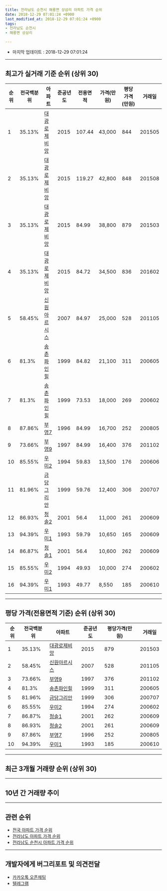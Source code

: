```yaml
---
title: 전라남도 순천시 해룡면 상삼리 아파트 가격 순위
date: 2018-12-29 07:01:24 +0900
last_modified_at: 2018-12-29 07:01:24 +0900
tags:
- 전라남도 순천시
- 해룡면 상삼리

---
```


* 마지막 업데이트 : 2018-12-29 07:01:24

---

## 최고가 실거래 기준 순위 (상위 30)


|순위|전국백분위|아파트|준공년도|전용면적|가격(만원)|평당가격(만원)|거래일|
|---|---|---|---|---|---|---|---|
|1|35.13%|[대광로제비앙](https://search.naver.com/search.naver?query=%EC%A0%84%EB%9D%BC%EB%82%A8%EB%8F%84+%EC%88%9C%EC%B2%9C%EC%8B%9C+%ED%95%B4%EB%A3%A1%EB%A9%B4+%EC%83%81%EC%82%BC%EB%A6%AC+%EB%8C%80%EA%B4%91%EB%A1%9C%EC%A0%9C%EB%B9%84%EC%95%99)|2015|107.44|43,000|844|201505|
|2|35.13%|[대광로제비앙](https://search.naver.com/search.naver?query=%EC%A0%84%EB%9D%BC%EB%82%A8%EB%8F%84+%EC%88%9C%EC%B2%9C%EC%8B%9C+%ED%95%B4%EB%A3%A1%EB%A9%B4+%EC%83%81%EC%82%BC%EB%A6%AC+%EB%8C%80%EA%B4%91%EB%A1%9C%EC%A0%9C%EB%B9%84%EC%95%99)|2015|119.27|42,800|848|201508|
|3|35.13%|[대광로제비앙](https://search.naver.com/search.naver?query=%EC%A0%84%EB%9D%BC%EB%82%A8%EB%8F%84+%EC%88%9C%EC%B2%9C%EC%8B%9C+%ED%95%B4%EB%A3%A1%EB%A9%B4+%EC%83%81%EC%82%BC%EB%A6%AC+%EB%8C%80%EA%B4%91%EB%A1%9C%EC%A0%9C%EB%B9%84%EC%95%99)|2015|84.99|38,800|879|201503|
|4|35.13%|[대광로제비앙](https://search.naver.com/search.naver?query=%EC%A0%84%EB%9D%BC%EB%82%A8%EB%8F%84+%EC%88%9C%EC%B2%9C%EC%8B%9C+%ED%95%B4%EB%A3%A1%EB%A9%B4+%EC%83%81%EC%82%BC%EB%A6%AC+%EB%8C%80%EA%B4%91%EB%A1%9C%EC%A0%9C%EB%B9%84%EC%95%99)|2015|84.72|34,500|836|201602|
|5|58.45%|[신원아르시스](https://search.naver.com/search.naver?query=%EC%A0%84%EB%9D%BC%EB%82%A8%EB%8F%84+%EC%88%9C%EC%B2%9C%EC%8B%9C+%ED%95%B4%EB%A3%A1%EB%A9%B4+%EC%83%81%EC%82%BC%EB%A6%AC+%EC%8B%A0%EC%9B%90%EC%95%84%EB%A5%B4%EC%8B%9C%EC%8A%A4)|2007|84.97|25,000|528|201105|
|6|81.3%|[송촌파인힐](https://search.naver.com/search.naver?query=%EC%A0%84%EB%9D%BC%EB%82%A8%EB%8F%84+%EC%88%9C%EC%B2%9C%EC%8B%9C+%ED%95%B4%EB%A3%A1%EB%A9%B4+%EC%83%81%EC%82%BC%EB%A6%AC+%EC%86%A1%EC%B4%8C%ED%8C%8C%EC%9D%B8%ED%9E%90)|1999|84.82|21,100|311|200605|
|7|81.3%|[송촌파인힐](https://search.naver.com/search.naver?query=%EC%A0%84%EB%9D%BC%EB%82%A8%EB%8F%84+%EC%88%9C%EC%B2%9C%EC%8B%9C+%ED%95%B4%EB%A3%A1%EB%A9%B4+%EC%83%81%EC%82%BC%EB%A6%AC+%EC%86%A1%EC%B4%8C%ED%8C%8C%EC%9D%B8%ED%9E%90)|1999|73.53|18,000|269|200602|
|8|87.86%|[부영7](https://search.naver.com/search.naver?query=%EC%A0%84%EB%9D%BC%EB%82%A8%EB%8F%84+%EC%88%9C%EC%B2%9C%EC%8B%9C+%ED%95%B4%EB%A3%A1%EB%A9%B4+%EC%83%81%EC%82%BC%EB%A6%AC+%EB%B6%80%EC%98%817)|1996|84.99|16,700|252|200805|
|9|73.66%|[부영9](https://search.naver.com/search.naver?query=%EC%A0%84%EB%9D%BC%EB%82%A8%EB%8F%84+%EC%88%9C%EC%B2%9C%EC%8B%9C+%ED%95%B4%EB%A3%A1%EB%A9%B4+%EC%83%81%EC%82%BC%EB%A6%AC+%EB%B6%80%EC%98%819)|1997|84.99|16,400|376|201102|
|10|85.55%|[우미2](https://search.naver.com/search.naver?query=%EC%A0%84%EB%9D%BC%EB%82%A8%EB%8F%84+%EC%88%9C%EC%B2%9C%EC%8B%9C+%ED%95%B4%EB%A3%A1%EB%A9%B4+%EC%83%81%EC%82%BC%EB%A6%AC+%EC%9A%B0%EB%AF%B82)|1994|59.83|13,500|176|200606|
|11|81.96%|[금당그리안](https://search.naver.com/search.naver?query=%EC%A0%84%EB%9D%BC%EB%82%A8%EB%8F%84+%EC%88%9C%EC%B2%9C%EC%8B%9C+%ED%95%B4%EB%A3%A1%EB%A9%B4+%EC%83%81%EC%82%BC%EB%A6%AC+%EA%B8%88%EB%8B%B9%EA%B7%B8%EB%A6%AC%EC%95%88)|1999|59.76|12,400|306|200707|
|12|86.93%|[청솔2](https://search.naver.com/search.naver?query=%EC%A0%84%EB%9D%BC%EB%82%A8%EB%8F%84+%EC%88%9C%EC%B2%9C%EC%8B%9C+%ED%95%B4%EB%A3%A1%EB%A9%B4+%EC%83%81%EC%82%BC%EB%A6%AC+%EC%B2%AD%EC%86%942)|2001|56.4|11,000|261|200609|
|13|94.39%|[우미1](https://search.naver.com/search.naver?query=%EC%A0%84%EB%9D%BC%EB%82%A8%EB%8F%84+%EC%88%9C%EC%B2%9C%EC%8B%9C+%ED%95%B4%EB%A3%A1%EB%A9%B4+%EC%83%81%EC%82%BC%EB%A6%AC+%EC%9A%B0%EB%AF%B81)|1993|59.79|10,650|165|200609|
|14|86.87%|[청솔1](https://search.naver.com/search.naver?query=%EC%A0%84%EB%9D%BC%EB%82%A8%EB%8F%84+%EC%88%9C%EC%B2%9C%EC%8B%9C+%ED%95%B4%EB%A3%A1%EB%A9%B4+%EC%83%81%EC%82%BC%EB%A6%AC+%EC%B2%AD%EC%86%941)|2001|56.4|10,600|262|200609|
|15|85.55%|[우미2](https://search.naver.com/search.naver?query=%EC%A0%84%EB%9D%BC%EB%82%A8%EB%8F%84+%EC%88%9C%EC%B2%9C%EC%8B%9C+%ED%95%B4%EB%A3%A1%EB%A9%B4+%EC%83%81%EC%82%BC%EB%A6%AC+%EC%9A%B0%EB%AF%B82)|1994|49.93|10,000|274|200602|
|16|94.39%|[우미1](https://search.naver.com/search.naver?query=%EC%A0%84%EB%9D%BC%EB%82%A8%EB%8F%84+%EC%88%9C%EC%B2%9C%EC%8B%9C+%ED%95%B4%EB%A3%A1%EB%A9%B4+%EC%83%81%EC%82%BC%EB%A6%AC+%EC%9A%B0%EB%AF%B81)|1993|49.77|8,550|185|200610|


---

## 평당 가격(전용면적 기준) 순위 (상위 30)


|순위|전국백분위|아파트|준공년도|평당가격(만원)|거래일|
|---|---|---|---|---|---|
|1|35.13%|[대광로제비앙](https://search.naver.com/search.naver?query=%EC%A0%84%EB%9D%BC%EB%82%A8%EB%8F%84+%EC%88%9C%EC%B2%9C%EC%8B%9C+%ED%95%B4%EB%A3%A1%EB%A9%B4+%EC%83%81%EC%82%BC%EB%A6%AC+%EB%8C%80%EA%B4%91%EB%A1%9C%EC%A0%9C%EB%B9%84%EC%95%99)|2015|879|201503|
|2|58.45%|[신원아르시스](https://search.naver.com/search.naver?query=%EC%A0%84%EB%9D%BC%EB%82%A8%EB%8F%84+%EC%88%9C%EC%B2%9C%EC%8B%9C+%ED%95%B4%EB%A3%A1%EB%A9%B4+%EC%83%81%EC%82%BC%EB%A6%AC+%EC%8B%A0%EC%9B%90%EC%95%84%EB%A5%B4%EC%8B%9C%EC%8A%A4)|2007|528|201105|
|3|73.66%|[부영9](https://search.naver.com/search.naver?query=%EC%A0%84%EB%9D%BC%EB%82%A8%EB%8F%84+%EC%88%9C%EC%B2%9C%EC%8B%9C+%ED%95%B4%EB%A3%A1%EB%A9%B4+%EC%83%81%EC%82%BC%EB%A6%AC+%EB%B6%80%EC%98%819)|1997|376|201102|
|4|81.3%|[송촌파인힐](https://search.naver.com/search.naver?query=%EC%A0%84%EB%9D%BC%EB%82%A8%EB%8F%84+%EC%88%9C%EC%B2%9C%EC%8B%9C+%ED%95%B4%EB%A3%A1%EB%A9%B4+%EC%83%81%EC%82%BC%EB%A6%AC+%EC%86%A1%EC%B4%8C%ED%8C%8C%EC%9D%B8%ED%9E%90)|1999|311|200605|
|5|81.96%|[금당그리안](https://search.naver.com/search.naver?query=%EC%A0%84%EB%9D%BC%EB%82%A8%EB%8F%84+%EC%88%9C%EC%B2%9C%EC%8B%9C+%ED%95%B4%EB%A3%A1%EB%A9%B4+%EC%83%81%EC%82%BC%EB%A6%AC+%EA%B8%88%EB%8B%B9%EA%B7%B8%EB%A6%AC%EC%95%88)|1999|306|200707|
|6|85.55%|[우미2](https://search.naver.com/search.naver?query=%EC%A0%84%EB%9D%BC%EB%82%A8%EB%8F%84+%EC%88%9C%EC%B2%9C%EC%8B%9C+%ED%95%B4%EB%A3%A1%EB%A9%B4+%EC%83%81%EC%82%BC%EB%A6%AC+%EC%9A%B0%EB%AF%B82)|1994|274|200602|
|7|86.87%|[청솔1](https://search.naver.com/search.naver?query=%EC%A0%84%EB%9D%BC%EB%82%A8%EB%8F%84+%EC%88%9C%EC%B2%9C%EC%8B%9C+%ED%95%B4%EB%A3%A1%EB%A9%B4+%EC%83%81%EC%82%BC%EB%A6%AC+%EC%B2%AD%EC%86%941)|2001|262|200609|
|8|86.93%|[청솔2](https://search.naver.com/search.naver?query=%EC%A0%84%EB%9D%BC%EB%82%A8%EB%8F%84+%EC%88%9C%EC%B2%9C%EC%8B%9C+%ED%95%B4%EB%A3%A1%EB%A9%B4+%EC%83%81%EC%82%BC%EB%A6%AC+%EC%B2%AD%EC%86%942)|2001|261|200609|
|9|87.86%|[부영7](https://search.naver.com/search.naver?query=%EC%A0%84%EB%9D%BC%EB%82%A8%EB%8F%84+%EC%88%9C%EC%B2%9C%EC%8B%9C+%ED%95%B4%EB%A3%A1%EB%A9%B4+%EC%83%81%EC%82%BC%EB%A6%AC+%EB%B6%80%EC%98%817)|1996|252|200805|
|10|94.39%|[우미1](https://search.naver.com/search.naver?query=%EC%A0%84%EB%9D%BC%EB%82%A8%EB%8F%84+%EC%88%9C%EC%B2%9C%EC%8B%9C+%ED%95%B4%EB%A3%A1%EB%A9%B4+%EC%83%81%EC%82%BC%EB%A6%AC+%EC%9A%B0%EB%AF%B81)|1993|185|200610|


---

## 최근 3개월 거래량 순위 (상위 30)


<div style="width:100%;">
    <canvas id="deal_count_ranking" height="250"></canvas>
</div>


<script>
new Chart(document.getElementById("deal_count_ranking"), {
    type: 'horizontalBar',
    data: {
        labels: ['청솔2', '청솔1', '우미2', '금당그리안', '대광로제비앙', '부영7', '송촌파인힐', '우미1', '신원아르시스'],
        datasets: [{
            label: '실거래 수',
            data: [12, 10, 8, 8, 7, 3, 3, 2, 1],
            borderColor: "rgba(255, 0, 128, 1)",
            backgroundColor: "rgba(255, 0, 128, 0.5)",
            fill: false,
        }]
    },
    options: {
        responsive: true,
        title: {
            display: true,
            text: '최근 3개월 거래량 순위'
        },
        tooltips: {
            mode: 'index',
            intersect: false,
            callbacks: {
                title: function(tooltipItems, data) {
                    return "실거래 수:";
                },
                label: function(tooltipItem, data) {
                    return data.labels[tooltipItem.index] + ": " + tooltipItem.xLabel;
                }
            }
        },
        hover: {
            mode: 'nearest',
            intersect: true
        },
        scales: {
            xAxes: [{
                display: true,
                scaleLabel: {
                    display: true,
                    labelString: '실거래 수'
                },
                ticks: {
                    suggestedMin: 0,
                }
            }],
            yAxes: [{
                display: true,
                ticks: {
                    autoSkip: false,
                    callback: function(value, index, values) {
                        if (value.length > 15)
                            return value.substr(0, 13) + "...";
                        else
                            return value;
                    }
                },
                scaleLabel: {
                    display: false,
                }
            }]
        }
    }
});

</script>


---

## 10년 간 거래량 추이


<div style="width:100%;">
    <canvas id="deal_progress" height="250"></canvas>
</div>

<script>
new Chart(document.getElementById("deal_progress"), {
    type: 'line',
    data: {
        labels: ['200812','200901','200902','200903','200904','200905','200906','200907','200908','200909','200910','200911','200912','201001','201002','201003','201004','201005','201006','201007','201008','201009','201010','201011','201012','201101','201102','201103','201104','201105','201106','201107','201108','201109','201110','201111','201112','201201','201202','201203','201204','201205','201206','201207','201208','201209','201210','201211','201212','201301','201302','201303','201304','201305','201306','201307','201308','201309','201310','201311','201312','201401','201402','201403','201404','201405','201406','201407','201408','201409','201410','201411','201412','201501','201502','201503','201504','201505','201506','201507','201508','201509','201510','201511','201512','201601','201602','201603','201604','201605','201606','201607','201608','201609','201610','201611','201612','201701','201702','201703','201704','201705','201706','201707','201708','201709','201710','201711','201712','201801','201802','201803','201804','201805','201806','201807','201808','201809','201810','201811','201812'],
        datasets: [{
            label: '실거래 수',
            pointRadius: 1,
            data: [1, 2, 9, 13, 9, 11, 5, 3, 8, 13, 12, 13, 1, 5, 9, 13, 8, 6, 11, 6, 7, 8, 16, 14, 15, 15, 16, 16, 25, 16, 13, 12, 16, 8, 9, 8, 14, 5, 8, 13, 8, 7, 8, 7, 4, 7, 14, 14, 11, 11, 6, 7, 16, 16, 17, 11, 38, 11, 19, 20, 16, 21, 21, 24, 17, 34, 24, 35, 34, 41, 32, 20, 19, 19, 16, 23, 21, 19, 32, 33, 60, 51, 26, 62, 59, 23, 34, 37, 62, 29, 63, 36, 69, 101, 90, 68, 86, 55, 50, 72, 63, 57, 47, 34, 33, 38, 18, 27, 28, 19, 28, 33, 33, 22, 24, 19, 24, 22, 28, 19, 7],
            borderColor: "rgba(255, 201, 14, 1)",
            backgroundColor: "rgba(255, 201, 14, 0.5)",
            fill: true,
        }]
    },
    options: {
        responsive: true,
        title: {
            display: true,
            text: '10년간 거래량 추이'
        },
        tooltips: {
            mode: 'index',
            intersect: false,
        },
        hover: {
            mode: 'nearest',
            intersect: true
        },
        scales: {
            xAxes: [{
                display: true,
                scaleLabel: {
                    display: true,
                    labelString: '년/월'
                }
            }],
            yAxes: [{
                display: true,
                ticks: {
                    suggestedMin: 0,
                },
                scaleLabel: {
                    display: true,
                    labelString: '실거래 수'
                }
            }]
        }
    }
});

</script>


---

## 관련 순위

- [전국 아파트 가격 순위](https://inasie.github.io/apt-ranking/전국)
- [전라남도 아파트 가격 순위](https://inasie.github.io/apt-ranking/전라남도)
- [전라남도 순천시 아파트 가격 순위](https://inasie.github.io/apt-ranking/전라남도-순천시)


---

## 개발자에게 버그리포트 및 의견전달

- [카카오톡 오픈채팅](https://open.kakao.com/o/gLJUAP4)
- [텔레그램](https://t.me/inasie)

